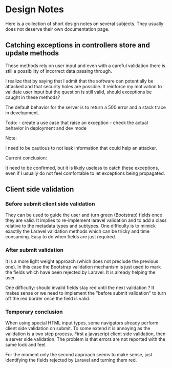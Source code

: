 # Design Notes

Here is a collection of short design notes on several subjects. They usually does not deserve their own documentation page.

## Catching exceptions in controllers store and update methods

These methods rely on user input and even with a careful validation there is still a possibility of incorrect data passing through.

I realize that by saying that I admit that the software can potentially be attacked and that security holes are possible. It reinforce my motivation to validate user input but the question is still valid, should exceptions be caught in these methods?

The default behavior for the server is to return a 500 error and a stack trace in development.

Todo:
	- create a use case that raise an exception
	- check the actual behavior in deployment and dev mode
	
Note:

I need to be cautious to not leak information that could help an attacker.

Current conclusion:

It need to be confirmed, but it is likely useless to catch these exceptions, even if I usually do not feel comfortable to let exceptions being propagated.

## Client side validation

### Before submit client side validation

They can be used to guide the user and turn green (Bootstrap) fields once they are valid. It implies to re-implement laravel validation and to add a class relative to the metadata types and subtypes. One difficulty is to mimick exactlly the Laravel validation methods which can be tricky and time consuming. Easy to do when fields are just required.

### After submit validation

It is a more light weight approach (which does not preclude the previous one). In this case the Bootstrap validation mechanism is just used to mark the fields which have been rejected by Laravel. It is already helping the user.

One difficulty: should invalid fields stay red until the next validation ? It makes sense or we need to implement the "before submit validation" to turn off the red border once the field is valid.

### Temporary conclusion

When using special HTML input types, some navigators already perform client side validation on submit. To some extend it is annoying as the validation is a two step process. First a javascript client side validation, then a server side validation. The problem is that errors are not reported with the same look and feel.

For the moment only the second approach seems to make sense, just identifying the fields rejected by Laravel and turning them red.